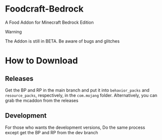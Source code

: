 # Foodcraft-Bedrock
A Food Addon for Minecraft Bedrock Edition

> [!WARNING]
> The Addon is still in BETA. Be aware of bugs and glitches

# How to Download

## Releases
Get the BP and RP in the main branch and put it into ``behavior_packs`` and ``resource_packs``, respectively, in the ``com.mojang`` folder.
Alternatively, you can grab the mcaddon from the releases

## Development
For those who wants the development versions, Do the same process except get the BP and RP from the dev branch
